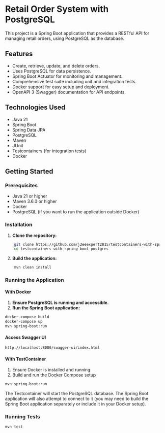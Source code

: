 # Retail Order System with PostgreSQL

This project is a Spring Boot application that provides a RESTful API for managing retail orders, using PostgreSQL as the database.

## Features

* Create, retrieve, update, and delete orders.
* Uses PostgreSQL for data persistence.
* Spring Boot Actuator for monitoring and management.
* Comprehensive test suite including unit and integration tests.
* Docker support for easy setup and deployment.
* OpenAPI 3 (Swagger) documentation for API endpoints.

## Technologies Used

* Java 21 
* Spring Boot
* Spring Data JPA
* PostgreSQL
* Maven
* JUnit
* Testcontainers (for integration tests)
* Docker

## Getting Started

### Prerequisites

* Java 21 or higher
* Maven 3.6.0 or higher
* Docker 
* PostgreSQL (if you want to run the application outside Docker)

### Installation

1.  **Clone the repository:**

```bash
    git clone https://github.com/j2eeexpert2015/testcontainers-with-spring-boot-postgres.git
    cd testcontainers-with-spring-boot-postgres
```

2.  **Build the application:**

```bash
    mvn clean install
```

### Running the Application

#### With Docker

1.  **Ensure PostgreSQL is running and accessible.**
3.  **Run the Spring Boot application:**

```bash
docker-compose build
docker-compose up
mvn spring-boot:run
```
####  Access Swagger UI

```bash
http://localhost:8080/swagger-ui/index.html
```

#### With TestContainer

1.  Ensure Docker is installed and running 
2.  Build and run the Docker Compose setup

```bash
mvn spring-boot:run
```
The Testcontainer will start the PostgreSQL database. The Spring Boot application will also attempt to connect to it (you may need to build the Spring Boot application separately or include it in your Docker setup).

### Running Tests

```bash
mvn test
```


